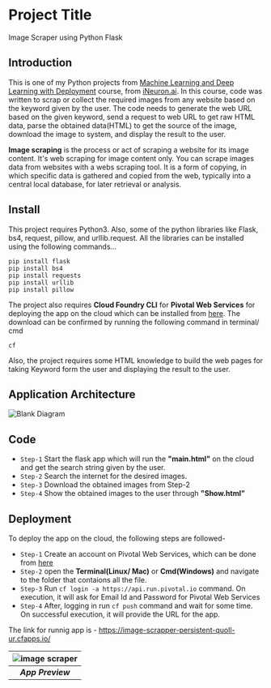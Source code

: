 # Project Title
Image Scraper using Python Flask

## Introduction
This is one of my Python projects from [Machine Learning and Deep Learning with Deployment](https://academy.ineuron.ai/machine-learning-masters.php) course, from [iNeuron.ai](https://academy.ineuron.ai/index.php). In this course, code was written to scrap or collect the required images from any website based on the keyword given by the user. The code needs to generate the web URL based on the given keyword, send a request to web URL to get raw HTML data, parse the obtained data(HTML) to get the source of the image, download the image to system, and display the result to the user.

**Image scraping** is the process or act of scraping a website for its image content. It's web scraping for image content only. You can scrape images data from websites with a webs scraping tool. It is a form of copying, in which specific data is gathered and copied from the web, typically into a central local database, for later retrieval or analysis.

## Install
This project requires Python3. Also, some of the python libraries like Flask, bs4, request, pillow, and urllib.request.
All the libraries can be installed using the following commands...
```
pip install flask
pip install bs4
pip install requests
pip install urllib
pip install pillow
```
The project also requires **Cloud Foundry CLI** for **Pivotal Web Services** for deploying the app on the cloud which can be installed from [here](https://github.com/cloudfoundry/cli). The download can be confirmed by running the following command in terminal/ cmd<br>
```
cf
``` 
Also, the project requires some HTML  knowledge to build the web pages for taking Keyword form the user and displaying the result to the user.

## Application Architecture
![Blank Diagram](https://user-images.githubusercontent.com/50728879/86622696-f6f2b400-bfdd-11ea-84ca-e8bbb08ab72a.png)
## Code
* `Step-1` Start the flask app which will run the **"main.html"** on the cloud and get the search string given by the user.
* `Step-2` Search the internet for the desired images.
* `Step-3` Download the obtained images from Step-2
* `Step-4` Show the obtained images to the user through **"Show.html"**

## Deployment

To deploy the app on the cloud, the following steps are followed-
* `Step-1` Create an account on Pivotal Web Services, which can be done from [here](https://run.pivotal.io/)
* `Step-2` open the **Terminal(Linux/ Mac)** or **Cmd(Windows)** and navigate to the folder that contaions all the file.
* `Step-3` Run ```cf login -a https://api.run.pivotal.io``` command. On execution, it will ask for Email Id and Password for Pivotal Web Services
* `Step-4` After, logging in run ```cf push``` command and wait for some time. On successful execution, it will provide the URL for the app.

The link for runnig app is - https://image-scrapper-persistent-quoll-ur.cfapps.io/

| ![image scraper](https://user-images.githubusercontent.com/50728879/86624231-96b14180-bfe0-11ea-87b1-45ef62f58de1.gif) |
|:--:|
|***App Preview***|
